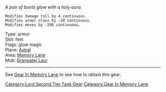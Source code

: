 *A pair of boots glow with a holy aura.*

`Modifies damage roll by 4 continuous.`  
`Modifies armor class by -20 continuous.`  
`Modifies moves by -200 continuous.`

Type: armor  
Slot: feet  
Flags: glow magic  
Plane: [Astral](:Category:_Astral.md "wikilink")  
Area: [Memory Lane](:Category:_Memory_Lane.md "wikilink")  
Mob: [Granpater Laur](Granpater_Laur "wikilink")

------------------------------------------------------------------------

See [Gear In Memory Lane](:Category:_Gear_In_Memory_Lane.md "wikilink")
to see how to obtain this gear.

[Category:Lord Second Tier Tank
Gear](Category:Lord_Second_Tier_Tank_Gear "wikilink") [Category:Gear In
Memory Lane](Category:Gear_In_Memory_Lane "wikilink")
